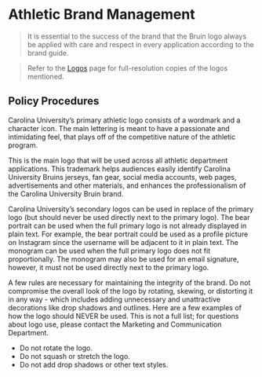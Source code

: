 # Athletic Brand Management
> It is essential to the success of the brand that the Bruin logo always be applied with care and respect in every application according to the brand guide.  

> Refer to the [Logos](/logos.md) page for full-resolution copies of the logos mentioned.  

## Policy Procedures
Carolina University’s primary athletic logo consists of a wordmark and a character icon. The main lettering is meant to have a passionate and intimidating feel, that plays off of the competitive nature of the athletic program.

This is the main logo that will be used across all athletic department applications. This trademark helps audiences easily identify Carolina University Bruins jerseys, fan gear, social media accounts, web pages, advertisements and other materials, and enhances the professionalism of the Carolina University Bruin brand.

Carolina University’s secondary logos can be used in replace of the primary logo (but should never be used directly next to the primary logo).  The bear portrait can be used when the full primary logo is not already displayed in plain text. For example, the bear portrait could
be used as a profile picture on Instagram since the username will be adjacent to it in plain text.  The monogram can be used when the full primary logo does not fit proportionally. The monogram may also be used for an email signature, however, it must not be used directly next to the primary logo.

A few rules are necessary for maintaining the integrity of the brand. Do not compromise the overall look of the logo by rotating, skewing, or distorting it in any way - which includes adding unnecessary and unattractive decorations like drop shadows and outlines. Here are a few examples of how the logo should NEVER be used. This is not a full list; for questions about logo use, please contact the
Marketing and Communication Department.

* Do not rotate the logo.
* Do not squash or stretch the logo.
* Do not add drop shadows or other text styles.